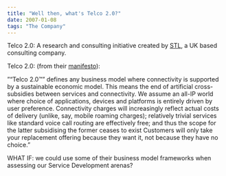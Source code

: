 ```yaml
---
title: "Well then, what's Telco 2.0?"
date: 2007-01-08
tags: "The Company"
---
```


Telco 2.0: A research and consulting initiative created by [STL](http://www.stlpartners.com/), a UK based consulting company.

Telco 2.0: (from their [manifesto](http://www.telco2.net/manifesto/)):

”“Telco 2.0™” defines any business model where connectivity is supported by a sustainable economic model. This means the end of artificial cross-subsidies between services and connectivity. We assume an all-IP world where choice of applications, devices and platforms is entirely driven by user preference. Connectivity charges will increasingly reflect actual costs of delivery (unlike, say, mobile roaming charges); relatively trivial services like standard voice call routing are effectively free; and thus the scope for the latter subsidising the former ceases to exist Customers will only take your replacement offering because they want it, not because they have no choice.”

WHAT IF: we could use some of their business model frameworks when assessing our Service Development arenas?
